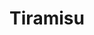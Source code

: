 ---
layout: project
order: 5
title: Tiramisu
desc: Tinder for desserts. Awarded Best App at HSHacks IV 2018 (out of 49 teams).
type: Hackathon
language: React Native
main_image_url: "/assets/images/tiramisu.webp"
link: "https://github.com/oliviachang29/tiramisu"
---